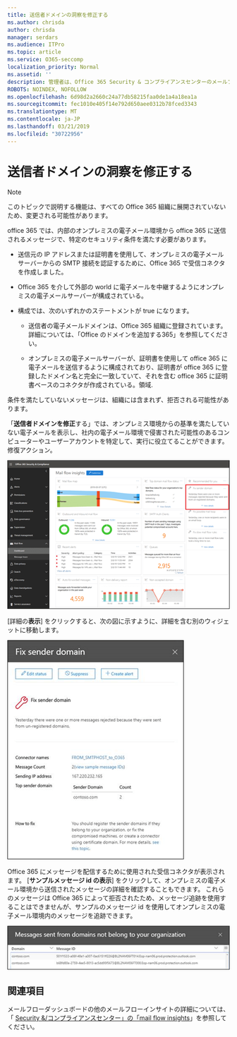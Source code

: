 ```yaml
---
title: 送信者ドメインの洞察を修正する
ms.author: chrisda
author: chrisda
manager: serdars
ms.audience: ITPro
ms.topic: article
ms.service: O365-seccomp
localization_priority: Normal
ms.assetid: ''
description: 管理者は、Office 365 Security & コンプライアンスセンターのメールフローダッシュボードにある送信者ドメインの洞察を修正する方法について説明します。
ROBOTS: NOINDEX, NOFOLLOW
ms.openlocfilehash: 6d98d2a2660c24a77db58215faa0de1a4a18ea1a
ms.sourcegitcommit: fec1010e405f14e792d650aee0312b78fced3343
ms.translationtype: MT
ms.contentlocale: ja-JP
ms.lasthandoff: 03/21/2019
ms.locfileid: "30722956"
---
```

# <a name="fix-sender-domain-insight"></a>送信者ドメインの洞察を修正する

> [!NOTE]
> このトピックで説明する機能は、すべての Office 365 組織に展開されていないため、変更される可能性があります。

office 365 では、内部のオンプレミスの電子メール環境から office 365 に送信されるメッセージで、特定のセキュリティ条件を満たす必要があります。

- 送信元の IP アドレスまたは証明書を使用して、オンプレミスの電子メールサーバーからの SMTP 接続を認証するために、Office 365 で受信コネクタを作成しました。

- Office 365 を介して外部の world に電子メールを中継するようにオンプレミスの電子メールサーバーが構成されている。

- 構成では、次のいずれかのステートメントが true になります。

  - 送信者の電子メールドメインは、Office 365 組織に登録されています。 詳細については、「Office のドメインを追加する365」を参照してください。

  - オンプレミスの電子メールサーバーが、証明書を使用して office 365 に電子メールを送信するように構成されており、証明書が office 365 に登録したドメイン名と完全に一致していて、それを含む office 365 に証明書ベースのコネクタが作成されている。領域. 

条件を満たしていないメッセージは、組織には含まれず、拒否される可能性があります。

「**送信者ドメインを修正**する」では、オンプレミス環境からの基準を満たしていない電子メールを表示し、社内の電子メール環境で侵害された可能性のあるコンピューターやユーザーアカウントを特定して、実行に役立てることができます。修復アクション。

![Office 365 Security & コンプライアンスセンターのメールフローダッシュボードでの送信者ドメインの理解](media/sender-domain-insight-selected.png)

[詳細の**表示**] をクリックすると、次の図に示すように、詳細を含む別のウィジェットに移動します。

![「送信者ドメインを修正する」の詳細ウィジェット](media/sender-domain-view-details.png)

Office 365 にメッセージを配信するために使用された受信コネクタが表示されます。 [**サンプルメッセージ id の表示**] をクリックして、オンプレミスの電子メール環境から送信されたメッセージの詳細を確認することもできます。 これらのメッセージは Office 365 によって拒否されたため、メッセージ追跡を使用することはできませんが、サンプルのメッセージ id を使用してオンプレミスの電子メール環境内のメッセージを追跡できます。

![「Fix sender domain insights」のサンプルメッセージ id を表示する](media/sender-domain-view-sample-message-ids.png)

## <a name="see-also"></a>関連項目

メールフローダッシュボードの他のメールフローインサイトの詳細については、「 [Security &/コンプライアンスセンター」の「mail flow insights](mail-flow-insights-v2.md)」を参照してください。
